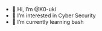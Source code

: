 - 👋 Hi, I’m @K0-uki
- 👀 I’m interested in Cyber Security 
- 🌱 I’m currently learning bash

<!---
K0-uki/K0-uki is a ✨ special ✨ repository because its `README.md` (this file) appears on your GitHub profile.
You can click the Preview link to take a look at your changes.
--->

